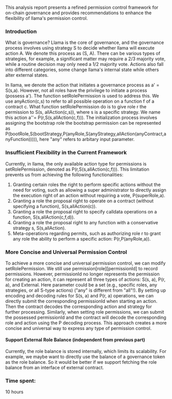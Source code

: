 This analysis report presents a refined permission control framework for on-chain governance and provides recommendations to enhance the flexibility of llama's permission control.

### Introduction
What is governance? Llama is the core of governance, and the governance process involves using strategy S to decide whether llama will execute action A. We denote this process as (S, A). There can be various types of strategies, for example, a significant matter may require a 2/3 majority vote, while a routine decision may only need a 1/2 majority vote. Actions also fall into different categories, some change llama's internal state while others alter external states.

In llama, we denote the action that initiates a governance process as a' = S(s,a). However, not all roles have the privilege to initiate a process (possess a'). The function setRolePermission is used to address this. We use anyAction(c,s) to refer to all possible operation on a function f of a contract c. What function setRolePermission do is to give role r the permission to S(s, allAction(c,s)), where s is a specific strategy. We name this action a''= P(r,S(s,allAction(c,f))). The initialization process involves assigning the bootstrap role the bootstrap permission can be represented as P(bootRole,S(bootStrategy,P(anyRole,S(anyStrategy,allAction(anyContract,anyFunction))))), here "any" refers to arbitary input parameter.

### Insufficient Flexibility in the Current Framework
Currently, in llama, the only available action type for permissions is setRolePermission, denoted as P(r,S(s,allAction(c,f))). This limitation prevents us from achieving the following functionalities:
1. Granting certain roles the right to perform specific actions without the need for voting, such as allowing a super administrator to directly assign the execution right of an action without requiring a vote, P(superRole,a).
2. Granting a role the proposal right to operate on a contract (without specifying a function), S(s,allAction(c)).
3. Granting a role the proposal right to specify calldata operations on a function, S(s,allAction(c,f,d)).
4. Granting a role the proposal right to any function with a conservative strategy s, S(s,allAction).
5. Meta-operations regarding permits, such as authorizing role r to grant any role the ability to perform a specific action: P(r,P(anyRole,a)).

### More Concise and Universal Permission Control
To achieve a more concise and universal permission control, we can modify setRolePermission. We still use permission[role][permissionId] to record permissions. However, permissionId no longer represents the permission for creating an action, it can represent all three types of actions: S(s, a), P(r, a), and External. Here parameter could be a set (e.g., specific roles, any strategies, or all S-type actions) ("any" is different from "all"!). By setting up encoding and decoding rules for S(s, a) and P(r, a) operations, we can directly submit the corresponding permissionId when starting an action. Then the contract decodes the corresponding action and strategy for further processing. Similarly, when setting role permissions, we can submit the possessed permissionId and the contract will decode the corresponding role and action using the P decoding process. This approach creates a more concise and universal way to express any type of permission control.

#### Support External Role Balance (independent from previous part)
Currently, the role balance is stored internally, which limits its scalability. For example, we maybe want to directly use the balance of a governance token as the role balance. So it would be better if we support fetching the role balance from an interface of external contract.


### Time spent:
10 hours
